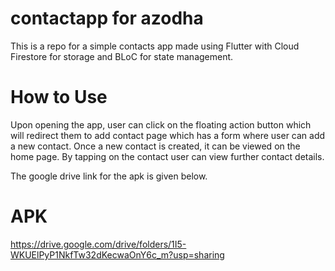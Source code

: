 # contactapp for azodha

This is a repo for a simple contacts app made using Flutter with Cloud Firestore for storage and BLoC for state management.

# How to Use 
Upon opening the app, user can click on the floating action button which will redirect them to add contact page which has a form where user can add a new contact.
Once a new contact is created, it can be viewed on the home page. By tapping on the contact user can view further contact details.

The google drive link for the apk is given below. 

# APK
https://drive.google.com/drive/folders/1I5-WKUElPyP1NkfTw32dKecwaOnY6c_m?usp=sharing
